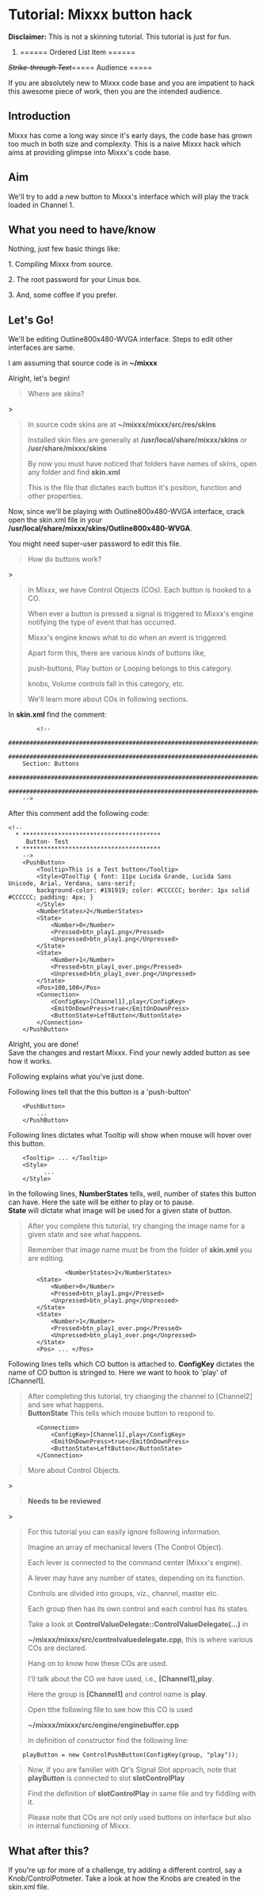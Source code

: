 # Tutorial: Mixxx button hack

**Disclaimer:** This is not a skinning tutorial. This tutorial is just
for fun.

1.  \====== Ordered List Item ======

~~*Strike-through Text*~~===== Audience =====

If you are absolutely new to Mixxx code base and you are impatient to
hack this awesome piece of work, then you are the intended audience.

## Introduction

Mixxx has come a long way since it's early days, the code base has grown
too much in both size and complexity. This is a naive Mixxx hack which
aims at providing glimpse into Mixxx's code base.

## Aim

We'll try to add a new button to Mixxx's interface which will play the
track loaded in Channel 1.

## What you need to have/know

Nothing, just few basic things like:

1\. Compiling Mixxx from source.

2\. The root password for your Linux box.

3\. And, some coffee if you prefer.

## Let's Go\!

We'll be editing Outline800x480-WVGA interface. Steps to edit other
interfaces are same.

I am assuming that source code is in **\~/mixxx**

Alright, let's begin\!

> Where are skins?

\>

> In source code skins are at **\~/mixxx/mixxx/src/res/skins**
> 
> Installed skin files are generally at **/usr/local/share/mixxx/skins**
> or **/usr/share/mixxx/skins**
> 
> By now you must have noticed that folders have names of skins, open
> any folder and find **skin.xml**
> 
> This is the file that dictates each button it's position, function and
> other properties.

Now, since we'll be playing with Outline800x480-WVGA interface, crack
open the skin.xml file in your
**/usr/local/share/mixxx/skins/Outline800x480-WVGA**.

You might need super-user password to edit this file.

> How do buttons work?

\>

> In Mixxx, we have Control Objects (COs). Each button is hooked to a
> CO.
> 
> When ever a button is pressed a signal is triggered to Mixxx's engine
> notifying the type of event that has occurred.
> 
> Mixxx's engine knows what to do when an event is triggered.
> 
> Apart form this, there are various kinds of buttons like,
> 
> push-buttons, Play button or Looping belongs to this category.
> 
> knobs, Volume controls fall in this category, etc.
> 
> We'll learn more about COs in following sections.

In **skin.xml** find the comment:

``` 
        <!--
    ############################################################################################
    ############################################################################################
    Section: Buttons
    ############################################################################################
    ############################################################################################
    -->
```

After this comment add the following code:

    <!--
      * ***************************************
         Button- Test
      * ***************************************
        -->
        <PushButton>
            <Tooltip>This is a Test button</Tooltip>
            <Style>QToolTip { font: 11px Lucida Grande, Lucida Sans Unicode, Arial, Verdana, sans-serif;
            background-color: #191919; color: #CCCCCC; border: 1px solid #CCCCCC; padding: 4px; }
            </Style>
            <NumberStates>2</NumberStates>
            <State>
                <Number>0</Number>
                <Pressed>btn_play1.png</Pressed>
                <Unpressed>btn_play1.png</Unpressed>
            </State>
            <State>
                <Number>1</Number>
                <Pressed>btn_play1_over.png</Pressed>
                <Unpressed>btn_play1_over.png</Unpressed>
            </State>
            <Pos>100,100</Pos>
            <Connection>
                <ConfigKey>[Channel1],play</ConfigKey>
                <EmitOnDownPress>true</EmitOnDownPress>
                <ButtonState>LeftButton</ButtonState>
            </Connection>
        </PushButton>

Alright, you are done\!  
Save the changes and restart Mixxx. Find your newly added button as see
how it works.

Following explains what you've just done.

Following lines tell that the this button is a 'push-button'

``` 
    <PushButton>
        ...
    </PushButton>
```

Following lines dictates what Tooltip will show when mouse will hover
over this button.

``` 
    <Tooltip> ... </Tooltip>
    <Style>
          ...
    </Style>
```

In the following lines, **NumberStates** tells, well, number of states
this button can have. Here the sate will be either to play or to
pause.  
**State** will dictate what image will be used for a given state of
button.

> After you complete this tutorial, try changing the image name for a
> given state and see what happens.
> 
> Remember that image name must be from the folder of **skin.xml** you
> are editing.

``` 
                <NumberStates>2</NumberStates>
        <State>
            <Number>0</Number>
            <Pressed>btn_play1.png</Pressed>
            <Unpressed>btn_play1.png</Unpressed>
        </State>
        <State>
            <Number>1</Number>
            <Pressed>btn_play1_over.png</Pressed>
            <Unpressed>btn_play1_over.png</Unpressed>
        </State>
        <Pos> ... </Pos>
```

Following lines tells which CO button is attached to. **ConfigKey**
dictates the name of CO button is stringed to. Here we want to hook to
'play' of \[Channel1\].

> After completing this tutorial, try changing the channel to
> \[Channel2\] and see what happens.  
> **ButtonState** This tells which mouse button to respond to.

``` 
        <Connection>
            <ConfigKey>[Channel1],play</ConfigKey>
            <EmitOnDownPress>true</EmitOnDownPress>
            <ButtonState>LeftButton</ButtonState>
        </Connection>
```

> More about Control Objects.

\>

> **Needs to be reviewed**

\>

> For this tutorial you can easily ignore following information.
> 
> Imagine an array of mechanical levers (The Control Object).
> 
> Each lever is connected to the command center (Mixxx's engine).
> 
> A lever may have any number of states, depending on its function.
> 
> Controls are divided into groups, viz., channel, master etc.
> 
> Each group then has its own control and each control has its states.
> 
> Take a look at **ControlValueDelegate::ControlValueDelegate(...)** in
> 
> **\~/mixxx/mixxx/src/controlvaluedelegate.cpp**, this is where various
> COs are declared.
> 
> Hang on to know how these COs are used.
> 
> I'll talk about the CO we have used, i.e., **\[Channel1\],play**.
> 
> Here the group is **\[Channel1\]** and control name is **play**.
> 
> Open tthe following file to see how this CO is used
> 
> **\~/mixxx/mixxx/src/engine/enginebuffer.cpp**
> 
> In definition of constructor find the following line:

``` 
    playButton = new ControlPushButton(ConfigKey(group, "play"));
```

> Now, if you are familier with Qt's Signal Slot approach, note that
> **playButton** is connected to slot **slotControlPlay**
> 
> Find the definition of **slotControlPlay** in same file and try
> fiddling with it.
> 
> Please note that COs are not only used buttons on interface but also
> in internal functioning of Mixxx.

## What after this?

If you're up for more of a challenge, try adding a different control,
say a Knob/ControlPotmeter. Take a look at how the Knobs are created in
the skin.xml file.
